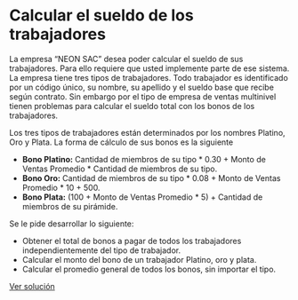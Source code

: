 # Calcular el sueldo de los trabajadores

La empresa “NEON SAC” desea poder calcular el sueldo de sus trabajadores. Para ello requiere que usted implemente parte de ese sistema. La empresa tiene tres tipos de trabajadores. Todo trabajador es identificado por un código único, su nombre, su apellido y el sueldo base que recibe según contrato. Sin embargo por el tipo de empresa de ventas multinivel tienen problemas para calcular el sueldo total con los bonos de los trabajadores.  



Los tres tipos de trabajadores están determinados por los nombres Platino, Oro y Plata. La forma de cálculo de sus bonos es la siguiente



* **Bono Platino:** Cantidad de miembros de su tipo * 0.30 + Monto de Ventas Promedio * Cantidad de miembros de su tipo.  
* **Bono Oro:** Cantidad de miembros de su tipo * 0.08 + Monto de Ventas Promedio * 10 + 500.  
* **Bono Plata:** (100 + Monto de Ventas Promedio * 5) + Cantidad de miembros de su pirámide.  


Se le pide desarrollar lo siguiente:


* Obtener el total de bonos a pagar de todos los trabajadores independientemente del tipo de trabajador.
* Calcular el monto del bono de un trabajador Platino, oro y plata.  
* Calcular el promedio general de todos los bonos, sin importar el tipo.  

[Ver solución](../soluciones/nivel-4/sueldo-trabajadores.rb)
